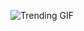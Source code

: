 ![Trending GIF](https://media2.giphy.com/media/v1.Y2lkPThiYjIxNzcyemhldnJybHh0cTVvMmZ4Z3Bwc2EwazlwZzE5aXZ2ZmJmMGpxaHJzMyZlcD12MV9naWZzX3NlYXJjaCZjdD1n/SXOaBm5npU8UcTuTLk/giphy.gif)

